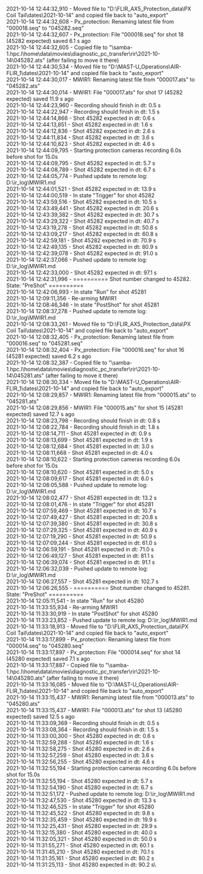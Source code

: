 2021-10-14 12:44:32,910 - Moved file to "D:\FLIR_AX5_Protection_data\PX Coil Tail\dates\2021-10-14" and copied file back to "auto_export"\
2021-10-14 12:44:32,608 - Px_protection: Renaming latest file from "000018.seq" to "045282.seq"\
2021-10-14 12:44:32,607 - Px_protection: File "000018.seq" for shot 18 (45282 expected) saved 6.1 s ago\
2021-10-14 12:44:32,605 - Copied file to "\\samba-1.hpc.l\home\data\movies\diagnostic_pc_transfer\rir\2021-10-14\045282.ats" (after failing to move it there)\
2021-10-14 12:44:30,534 - Moved file to "D:\MAST-U_Operations\AIR-FLIR_1\dates\2021-10-14" and copied file back to "auto_export"\
2021-10-14 12:44:30,017 - MWIR1: Renaming latest file from "000017.ats" to "045282.ats"\
2021-10-14 12:44:30,014 - MWIR1: File "000017.ats" for shot 17 (45282 expected) saved 11.9 s ago\
2021-10-14 12:44:23,960 - Recording should finish in dt: 0.5 s\
2021-10-14 12:44:22,947 - Recording should finish in dt: 1.5 s\
2021-10-14 12:44:14,866 - Shot 45282 expected in dt: 0.6 s\
2021-10-14 12:44:13,851 - Shot 45282 expected in dt: 1.6 s\
2021-10-14 12:44:12,836 - Shot 45282 expected in dt: 2.6 s\
2021-10-14 12:44:11,834 - Shot 45282 expected in dt: 3.6 s\
2021-10-14 12:44:10,823 - Shot 45282 expected in dt: 4.6 s\
2021-10-14 12:44:09,795 - Starting protection cameras recording 6.0s before shot for 15.0s\
2021-10-14 12:44:09,795 - Shot 45282 expected in dt: 5.7 s\
2021-10-14 12:44:08,789 - Shot 45282 expected in dt: 6.7 s\
2021-10-14 12:44:05,774 - Pushed update to remote log: D:\ir_log\MWIR1.md\
2021-10-14 12:44:01,521 - Shot 45282 expected in dt: 13.9 s\
2021-10-14 12:44:00,519 - In state "Trigger" for shot 45282\
2021-10-14 12:43:59,516 - Shot 45282 expected in dt: 10.5 s\
2021-10-14 12:43:49,441 - Shot 45282 expected in dt: 20.6 s\
2021-10-14 12:43:39,382 - Shot 45282 expected in dt: 30.7 s\
2021-10-14 12:43:29,322 - Shot 45282 expected in dt: 40.7 s\
2021-10-14 12:43:19,278 - Shot 45282 expected in dt: 50.8 s\
2021-10-14 12:43:09,217 - Shot 45282 expected in dt: 60.8 s\
2021-10-14 12:42:59,181 - Shot 45282 expected in dt: 70.9 s\
2021-10-14 12:42:49,135 - Shot 45282 expected in dt: 80.9 s\
2021-10-14 12:42:39,078 - Shot 45282 expected in dt: 91.0 s\
2021-10-14 12:42:37,066 - Pushed update to remote log: D:\ir_log\MWIR1.md\
2021-10-14 12:42:33,000 - Shot 45282 expected in dt: 97.1 s\
2021-10-14 12:42:31,996 - ========== Shot number changed to 45282. State: "PreShot" ==========\
2021-10-14 12:42:06,993 - In state "Run" for shot 45281\
2021-10-14 12:09:11,356 - Re-arming MWIR1\
2021-10-14 12:08:46,346 - In state "PostShot" for shot 45281\
2021-10-14 12:08:37,278 - Pushed update to remote log: D:\ir_log\MWIR1.md\
2021-10-14 12:08:33,261 - Moved file to "D:\FLIR_AX5_Protection_data\PX Coil Tail\dates\2021-10-14" and copied file back to "auto_export"\
2021-10-14 12:08:32,405 - Px_protection: Renaming latest file from "000016.seq" to "045281.seq"\
2021-10-14 12:08:32,404 - Px_protection: File "000016.seq" for shot 16 (45281 expected) saved 6.2 s ago\
2021-10-14 12:08:32,387 - Copied file to "\\samba-1.hpc.l\home\data\movies\diagnostic_pc_transfer\rir\2021-10-14\045281.ats" (after failing to move it there)\
2021-10-14 12:08:30,334 - Moved file to "D:\MAST-U_Operations\AIR-FLIR_1\dates\2021-10-14" and copied file back to "auto_export"\
2021-10-14 12:08:29,857 - MWIR1: Renaming latest file from "000015.ats" to "045281.ats"\
2021-10-14 12:08:29,856 - MWIR1: File "000015.ats" for shot 15 (45281 expected) saved 12.7 s ago\
2021-10-14 12:08:23,798 - Recording should finish in dt: 0.8 s\
2021-10-14 12:08:22,784 - Recording should finish in dt: 1.8 s\
2021-10-14 12:08:14,711 - Shot 45281 expected in dt: 0.9 s\
2021-10-14 12:08:13,699 - Shot 45281 expected in dt: 1.9 s\
2021-10-14 12:08:12,684 - Shot 45281 expected in dt: 3.0 s\
2021-10-14 12:08:11,668 - Shot 45281 expected in dt: 4.0 s\
2021-10-14 12:08:10,622 - Starting protection cameras recording 6.0s before shot for 15.0s\
2021-10-14 12:08:10,620 - Shot 45281 expected in dt: 5.0 s\
2021-10-14 12:08:09,617 - Shot 45281 expected in dt: 6.0 s\
2021-10-14 12:08:05,588 - Pushed update to remote log: D:\ir_log\MWIR1.md\
2021-10-14 12:08:02,477 - Shot 45281 expected in dt: 13.2 s\
2021-10-14 12:08:01,476 - In state "Trigger" for shot 45281\
2021-10-14 12:07:59,469 - Shot 45281 expected in dt: 10.7 s\
2021-10-14 12:07:49,427 - Shot 45281 expected in dt: 20.8 s\
2021-10-14 12:07:39,380 - Shot 45281 expected in dt: 30.8 s\
2021-10-14 12:07:29,325 - Shot 45281 expected in dt: 40.9 s\
2021-10-14 12:07:19,290 - Shot 45281 expected in dt: 50.9 s\
2021-10-14 12:07:09,244 - Shot 45281 expected in dt: 61.0 s\
2021-10-14 12:06:59,191 - Shot 45281 expected in dt: 71.0 s\
2021-10-14 12:06:49,127 - Shot 45281 expected in dt: 81.1 s\
2021-10-14 12:06:39,074 - Shot 45281 expected in dt: 91.1 s\
2021-10-14 12:06:32,039 - Pushed update to remote log: D:\ir_log\MWIR1.md\
2021-10-14 12:06:27,557 - Shot 45281 expected in dt: 102.7 s\
2021-10-14 12:06:26,555 - ========== Shot number changed to 45281. State: "PreShot" ==========\
2021-10-14 12:05:11,541 - In state "Run" for shot 45280\
2021-10-14 11:33:55,934 - Re-arming MWIR1\
2021-10-14 11:33:30,919 - In state "PostShot" for shot 45280\
2021-10-14 11:33:23,852 - Pushed update to remote log: D:\ir_log\MWIR1.md\
2021-10-14 11:33:18,913 - Moved file to "D:\FLIR_AX5_Protection_data\PX Coil Tail\dates\2021-10-14" and copied file back to "auto_export"\
2021-10-14 11:33:17,899 - Px_protection: Renaming latest file from "000014.seq" to "045280.seq"\
2021-10-14 11:33:17,897 - Px_protection: File "000014.seq" for shot 14 (45280 expected) saved 7.1 s ago\
2021-10-14 11:33:17,887 - Copied file to "\\samba-1.hpc.l\home\data\movies\diagnostic_pc_transfer\rir\2021-10-14\045280.ats" (after failing to move it there)\
2021-10-14 11:33:16,085 - Moved file to "D:\MAST-U_Operations\AIR-FLIR_1\dates\2021-10-14" and copied file back to "auto_export"\
2021-10-14 11:33:15,437 - MWIR1: Renaming latest file from "000013.ats" to "045280.ats"\
2021-10-14 11:33:15,437 - MWIR1: File "000013.ats" for shot 13 (45280 expected) saved 12.5 s ago\
2021-10-14 11:33:09,369 - Recording should finish in dt: 0.5 s\
2021-10-14 11:33:08,364 - Recording should finish in dt: 1.5 s\
2021-10-14 11:33:00,300 - Shot 45280 expected in dt: 0.6 s\
2021-10-14 11:32:59,288 - Shot 45280 expected in dt: 1.6 s\
2021-10-14 11:32:58,275 - Shot 45280 expected in dt: 2.6 s\
2021-10-14 11:32:57,259 - Shot 45280 expected in dt: 3.6 s\
2021-10-14 11:32:56,255 - Shot 45280 expected in dt: 4.6 s\
2021-10-14 11:32:55,194 - Starting protection cameras recording 6.0s before shot for 15.0s\
2021-10-14 11:32:55,194 - Shot 45280 expected in dt: 5.7 s\
2021-10-14 11:32:54,190 - Shot 45280 expected in dt: 6.7 s\
2021-10-14 11:32:51,172 - Pushed update to remote log: D:\ir_log\MWIR1.md\
2021-10-14 11:32:47,530 - Shot 45280 expected in dt: 13.3 s\
2021-10-14 11:32:46,525 - In state "Trigger" for shot 45280\
2021-10-14 11:32:45,522 - Shot 45280 expected in dt: 9.8 s\
2021-10-14 11:32:35,459 - Shot 45280 expected in dt: 19.9 s\
2021-10-14 11:32:25,431 - Shot 45280 expected in dt: 29.9 s\
2021-10-14 11:32:15,380 - Shot 45280 expected in dt: 40.0 s\
2021-10-14 11:32:05,321 - Shot 45280 expected in dt: 50.0 s\
2021-10-14 11:31:55,271 - Shot 45280 expected in dt: 60.1 s\
2021-10-14 11:31:45,210 - Shot 45280 expected in dt: 70.1 s\
2021-10-14 11:31:35,161 - Shot 45280 expected in dt: 80.2 s\
2021-10-14 11:31:25,113 - Shot 45280 expected in dt: 90.2 s\
